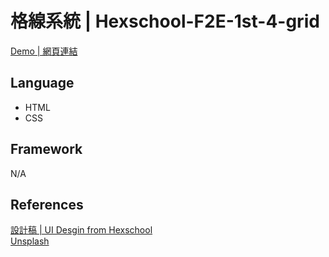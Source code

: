 # 格線系統 | Hexschool-F2E-1st-4-grid

<a href="https://kevinshu1995.github.io/hex-4-grid/index.html">Demo | 網頁連結</a>

## Language
<ul>
 <li>HTML</li>
 <li>CSS</li>
</ul>

## Framework
N/A

## References
<a href="https://hexschool.github.io/THE_F2E_Design/week4-product%20gallery/?fbclid=IwAR3rT9ZcipZTKUxBMvFr0rvhrPusWdoPiaVveqPnX0hFY8LB5ZOKMcT5BNY">設計稿 | UI Desgin from Hexschool</a>
<br>
<a href="https://unsplash.com/">Unsplash</a>
